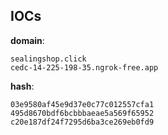 
## IOCs

__domain__:

```text
sealingshop.click
cedc-14-225-198-35.ngrok-free.app
```
__hash__:

```text
03e9580af45e9d37e0c77c012557cfa1
495d8670bdf6bcbbbaeae5a569f65952
c20e187df24f7295d6ba3ce269eb0fd9
```